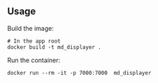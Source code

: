 ## Usage
Build the image:

```
# In the app root
docker build -t md_displayer .
```

Run the container:
```
docker run --rm -it -p 7000:7000  md_displayer

```
